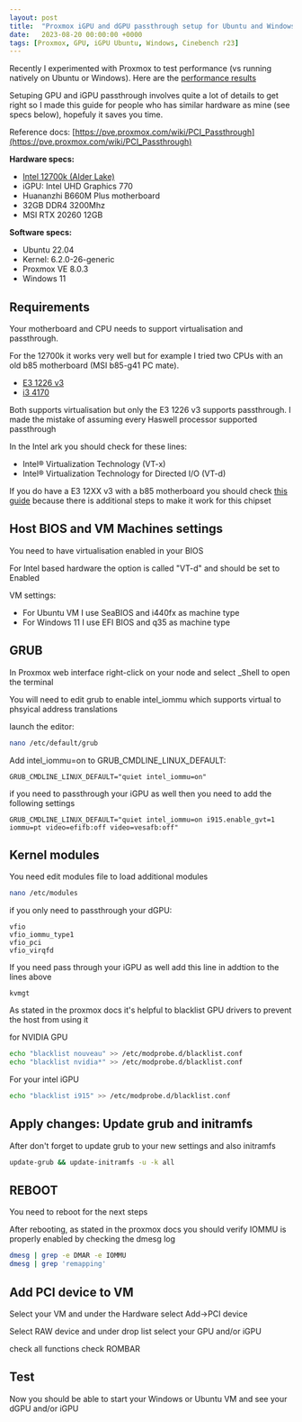 ```yaml
---
layout: post
title:  "Proxmox iGPU and dGPU passthrough setup for Ubuntu and Windows"
date:   2023-08-20 00:00:00 +0000
tags: [Proxmox, GPU, iGPU Ubuntu, Windows, Cinebench r23]
---
```



Recently I experimented with Proxmox to test performance (vs running natively on Ubuntu or Windows).
Here are the [performance results](https://www.videogames.ai/2023/08/28/Proxmox-performance)

Setuping GPU and iGPU passthrough involves quite a lot of details to get right so I made this guide for people who has similar hardware as mine (see specs below), hopefuly it saves you time.



Reference docs:
[https://pve.proxmox.com/wiki/PCI_Passthrough](https://pve.proxmox.com/wiki/PCI_Passthrough)

**Hardware specs:**
*   [Intel 12700k (Alder Lake)](https://ark.intel.com/content/www/us/en/ark/products/134594/intel-core-i712700k-processor-25m-cache-up-to-5-00-ghz.html)
*   iGPU: Intel UHD Graphics 770
*   Huananzhi B660M Plus motherboard
*   32GB DDR4 3200Mhz
*   MSI RTX 20260 12GB

**Software specs:**
*   Ubuntu 22.04
*   Kernel: 6.2.0-26-generic
*   Proxmox VE 8.0.3
*   Windows 11


## Requirements

Your motherboard and CPU needs to support virtualisation and passthrough.

For the 12700k it works very well but for example I tried two CPUs with an old b85 motherboard (MSI b85-g41 PC mate).
*   [E3 1226 v3](https://www.intel.com/content/www/us/en/products/sku/77490/intel-core-i34170-processor-3m-cache-3-70-ghz/specifications.html)
*   [i3 4170](https://www.intel.com/content/www/us/en/products/sku/77490/intel-core-i34170-processor-3m-cache-3-70-ghz/specifications.html)

Both supports virtualisation but only the E3 1226 v3 supports passthrough. I made the mistake of assuming every Haswell processor supported passthrough

In the Intel ark you should check for these lines:
*   Intel® Virtualization Technology (VT-x)
*   Intel® Virtualization Technology for Directed I/O (VT-d)


If you do have a E3 12XX v3 with a b85 motherboard you should check [this guide](https://www.reddit.com/r/homelab/comments/b5xpua/the_ultimate_beginners_guide_to_gpu_passthrough/) because there is additional steps to make it work for this chipset


## Host BIOS and VM Machines settings

You need to have virtualisation enabled in your BIOS

For Intel based hardware the option is called "VT-d" and should be set to Enabled

VM settings:
*   For Ubuntu VM I use SeaBIOS and i440fx as machine type
*   For Windows 11 I use EFI BIOS and q35 as machine type


## GRUB

In Proxmox web interface right-click on your node and select _Shell to open the terminal

You will need to edit grub to enable intel_iommu which supports virtual to phsyical address translations 

launch the editor:
```bash
nano /etc/default/grub
```
Add intel_iommu=on to GRUB_CMDLINE_LINUX_DEFAULT:
```
GRUB_CMDLINE_LINUX_DEFAULT="quiet intel_iommu=on"
```

if you need to passthrough your iGPU as well then you need to add the following settings
```
GRUB_CMDLINE_LINUX_DEFAULT="quiet intel_iommu=on i915.enable_gvt=1 iommu=pt video=efifb:off video=vesafb:off"
```


## Kernel modules

You need edit modules file to load additional modules

```bash
nano /etc/modules
```

if you only need to passthrough your dGPU:

```
vfio
vfio_iommu_type1
vfio_pci
vfio_virqfd
```

If you need pass through your iGPU as well add this line in addtion to the lines above
```
kvmgt
```

As stated in the proxmox docs it's helpful to blacklist GPU drivers to prevent the host from using it

for NVIDIA GPU
```bash
echo "blacklist nouveau" >> /etc/modprobe.d/blacklist.conf 
echo "blacklist nvidia*" >> /etc/modprobe.d/blacklist.conf 
```

For your intel iGPU
```bash
echo "blacklist i915" >> /etc/modprobe.d/blacklist.conf
```

## Apply changes: Update grub and initramfs
After don't forget to update grub to your new settings and also initramfs
```bash
update-grub && update-initramfs -u -k all
```


## REBOOT

You need to reboot for the next steps

After rebooting, as stated in the proxmox docs you should verify IOMMU is properly enabled by checking the dmesg log

```bash
dmesg | grep -e DMAR -e IOMMU
dmesg | grep 'remapping'
```

## Add PCI device to VM

Select your VM and under the Hardware select Add->PCI device

Select RAW device and under drop list select your GPU and/or iGPU

check all functions
check ROMBAR

## Test

Now you should be able to start your Windows or Ubuntu VM and see your dGPU and/or iGPU